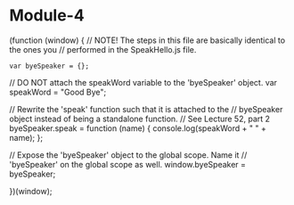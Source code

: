 # Module-4
(function (window) {
    // NOTE! The steps in this file are basically identical to the ones you
  // performed in the SpeakHello.js file.
  
  
    var byeSpeaker = {};
  
  // DO NOT attach the speakWord variable to the 'byeSpeaker' object.
    var speakWord = "Good Bye";
  
  //  Rewrite the 'speak' function such that it is attached to the
  // byeSpeaker object instead of being a standalone function.
  // See Lecture 52, part 2
    byeSpeaker.speak = function (name) {
      console.log(speakWord + " " + name);
    };
  
  //  Expose the 'byeSpeaker' object to the global scope. Name it
  // 'byeSpeaker' on the global scope as well.
    window.byeSpeaker = byeSpeaker;
  
  })(window);
